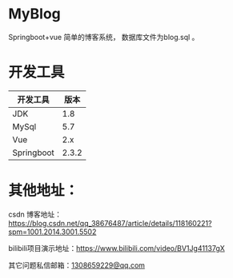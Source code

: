 # MyBlog
Springboot+vue 简单的博客系统， 数据库文件为blog.sql 。
# 开发工具
开发工具  | 版本
-------- | -----
JDK  | 1.8
MySql  |5.7
Vue  | 2.x
Springboot  | 2.3.2

# 其他地址：
csdn 博客地址：https://blog.csdn.net/qq_38676487/article/details/118160221?spm=1001.2014.3001.5502

bilibili项目演示地址：https://www.bilibili.com/video/BV1Jg41137gX

其它问题私信邮箱：1308659229@qq.com

